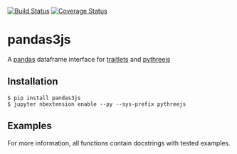 [![Build Status](https://travis-ci.org/chrisjsewell/pandas3js.svg?branch=master)](https://travis-ci.org/chrisjsewell/pandas3js)
[![Coverage Status](https://coveralls.io/repos/github/chrisjsewell/pandas3js/badge.svg?branch=master)](https://coveralls.io/github/chrisjsewell/pandas3js?branch=master)

# pandas3js

A [pandas](http://pandas.pydata.org/) dataframe interface for [traitlets](https://traitlets.readthedocs.io/en/stable/index.html) and [pythreejs](https://github.com/jovyan/pythreejs)

## Installation

    $ pip install pandas3js
    $ jupyter nbextension enable --py --sys-prefix pythreejs
    
## Examples

For more information, all functions contain docstrings with tested examples.

